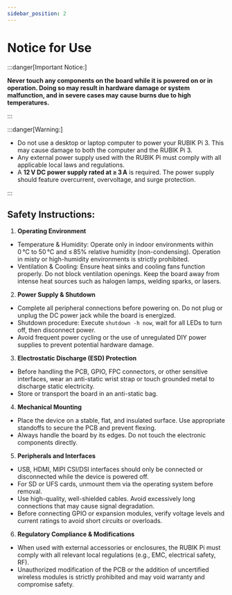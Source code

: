 ```yaml
---
sidebar_position: 2
---
```

# Notice for Use

:::danger[Important Notice:]

**Never touch any components on the board while it is powered on or in operation. Doing so may result in hardware damage or system malfunction, and in severe cases may cause burns due to high temperatures.**

:::

:::danger[Warning:]

- Do not use a desktop or laptop computer to power your RUBIK Pi 3. This may cause damage to both the computer and the RUBIK Pi 3.
- Any external power supply used with the RUBIK Pi must comply with all applicable local laws and regulations.
- A **12 V DC power supply rated at ≥ 3 A** is required. The power supply should feature overcurrent, overvoltage, and surge protection.

:::

## Safety Instructions:

1. **Operating Environment**

- Temperature & Humidity: Operate only in indoor environments within 0 °C to 50 °C and ≤ 85% relative humidity (non-condensing). Operation in misty or high-humidity environments is strictly prohibited.
- Ventilation & Cooling: Ensure heat sinks and cooling fans function properly. Do not block ventilation openings. Keep the board away from intense heat sources such as halogen lamps, welding sparks, or lasers.

2. **Power Supply & Shutdown**

- Complete all peripheral connections before powering on. Do not plug or unplug the DC power jack while the board is energized.
- Shutdown procedure: Execute `shutdown -h now`, wait for all LEDs to turn off, then disconnect power.
- Avoid frequent power cycling or the use of unregulated DIY power supplies to prevent potential hardware damage.

3. **Electrostatic Discharge (ESD) Protection**

- Before handling the PCB, GPIO, FPC connectors, or other sensitive interfaces, wear an anti-static wrist strap or touch grounded metal to discharge static electricity.
- Store or transport the board in an anti-static bag.

4. **Mechanical Mounting**

- Place the device on a stable, flat, and insulated surface. Use appropriate standoffs to secure the PCB and prevent flexing.
- Always handle the board by its edges. Do not touch the electronic components directly.

5. **Peripherals and Interfaces**

- USB, HDMI, MIPI CSI/DSI interfaces should only be connected or disconnected while the device is powered off.
- For SD or UFS cards, unmount them via the operating system before removal.
- Use high-quality, well-shielded cables. Avoid excessively long connections that may cause signal degradation.
- Before connecting GPIO or expansion modules, verify voltage levels and current ratings to avoid short circuits or overloads.

6. **Regulatory Compliance & Modifications**

- When used with external accessories or enclosures, the RUBIK Pi must comply with all relevant local regulations (e.g., EMC, electrical safety, RF).
- Unauthorized modification of the PCB or the addition of uncertified wireless modules is strictly prohibited and may void warranty and compromise safety.
